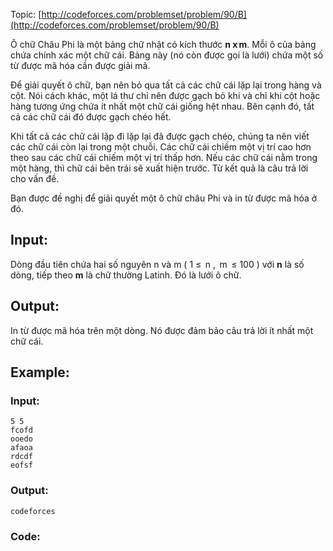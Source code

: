 Topic: [http://codeforces.com/problemset/problem/90/B](http://codeforces.com/problemset/problem/90/B)

Ô chữ Châu Phi là một bảng chữ nhật có kích thước **n x m**. Mỗi ô của bảng chứa chính xác một chữ cái. Bảng này (nó còn được gọi là lưới) chứa một số từ được mã hóa cần được giải mã.

Để giải quyết ô chữ, bạn nên bỏ qua tất cả các chữ cái lặp lại trong hàng và cột. Nói cách khác, một lá thư chỉ nên được gạch bỏ khi và chỉ khi cột hoặc hàng tương ứng chứa ít nhất một chữ cái giống hệt nhau. Bên cạnh đó, tất cả các chữ cái đó được gạch chéo hết.

Khi tất cả các chữ cái lặp đi lặp lại đã được gạch chéo, chúng ta nên viết các chữ cái còn lại trong một chuỗi. Các chữ cái chiếm một vị trí cao hơn theo sau các chữ cái chiếm một vị trí thấp hơn. Nếu các chữ cái nằm trong một hàng, thì chữ cái bên trái sẽ xuất hiện trước. Từ kết quả là câu trả lời cho vấn đề.

Bạn được đề nghị để giải quyết một ô chữ châu Phi và in từ được mã hóa ở đó.

## Input:
Dòng đầu tiên chứa hai số nguyên n và m ( 1 ≤  n ,  m  ≤ 100 ) với **n** là số dòng, tiếp theo **m** là chữ thường Latinh. Đó là lưới ô chữ.
## Output:
In từ được mã hóa trên một dòng. Nó được đảm bảo câu trả lời ít nhất một chữ cái.

## Example:

### Input:
```
5 5 
fcofd 
ooedo 
afaoa 
rdcdf 
eofsf
```
### Output:

```
codeforces
```

### Code: []()

